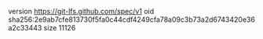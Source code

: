 version https://git-lfs.github.com/spec/v1
oid sha256:2e9ab7cfe813730f5fa0c44cdf4249cfa78a09c3b73a2d6743420e36a2c33443
size 11126
